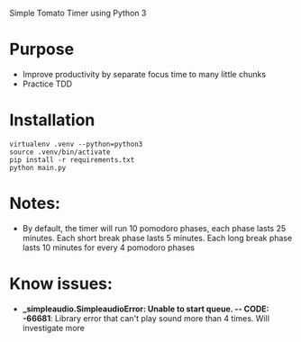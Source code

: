 Simple Tomato Timer using Python 3

# Purpose

- Improve productivity by separate focus time to many little chunks
- Practice TDD

# Installation

```
virtualenv .venv --python=python3
source .venv/bin/activate
pip install -r requirements.txt
python main.py
```

# Notes:

- By default, the timer will run 10 pomodoro phases, each phase lasts 25 minutes. Each short break phase lasts 5 minutes. Each long break phase lasts 10 minutes for every 4 pomodoro phases

# Know issues:

- <b>_simpleaudio.SimpleaudioError: Unable to start queue. -- CODE: -66681</b>: Library error that can't play sound more than 4 times. Will investigate more
